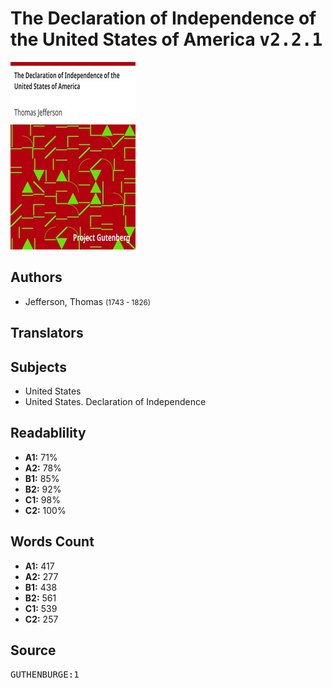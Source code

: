 # The Declaration of Independence of the United States of America <kbd>v2.2.1</kbd>

![](./cover.medium.jpg "")

## Authors


 - Jefferson, Thomas <small>(1743 - 1826)</small>

## Translators



## Subjects


 - United States
 - United States. Declaration of Independence

## Readablility


 - **A1:** 71%
 - **A2:** 78%
 - **B1:** 85%
 - **B2:** 92%
 - **C1:** 98%
 - **C2:** 100%

## Words Count


 - **A1:** 417
 - **A2:** 277
 - **B1:** 438
 - **B2:** 561
 - **C1:** 539
 - **C2:** 257

## Source


<kbd>GUTHENBURGE:1</kbd>
